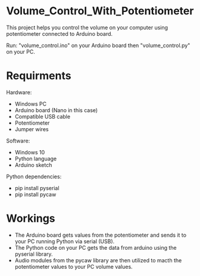 # Volume_Control_With_Potentiometer

This project helps you control the volume on your computer using potentiometer connected to Arduino board.

Run: "volume_control.ino" on your Arduino board then "volume_control.py" on your PC.

# Requirments
Hardware:
- Windows PC
- Arduino board (Nano in this case)
- Compatible USB cable
- Potentiometer
- Jumper wires

Software:
- Windows 10
- Python language
- Arduino sketch

Python dependencies:
- pip install pyserial
- pip install pycaw

# Workings
- The Arduino board gets values from the potentiometer and sends it to your PC running Python via serial (USB).
- The Python code on your PC gets the data from arduino using the pyserial library.
- Audio modules from the pycaw library are then utilized to macth the potentiometer values to your PC volume values. 
